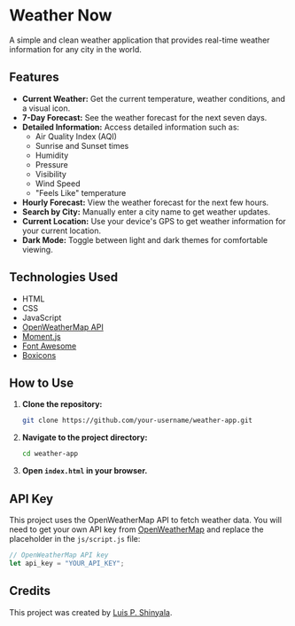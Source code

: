 # Weather Now

A simple and clean weather application that provides real-time weather information for any city in the world.

## Features

- **Current Weather:** Get the current temperature, weather conditions, and a visual icon.
- **7-Day Forecast:** See the weather forecast for the next seven days.
- **Detailed Information:** Access detailed information such as:
    - Air Quality Index (AQI)
    - Sunrise and Sunset times
    - Humidity
    - Pressure
    - Visibility
    - Wind Speed
    - "Feels Like" temperature
- **Hourly Forecast:** View the weather forecast for the next few hours.
- **Search by City:** Manually enter a city name to get weather updates.
- **Current Location:** Use your device's GPS to get weather information for your current location.
- **Dark Mode:** Toggle between light and dark themes for comfortable viewing.

## Technologies Used

- HTML
- CSS
- JavaScript
- [OpenWeatherMap API](https://openweathermap.org/api)
- [Moment.js](https://momentjs.com/)
- [Font Awesome](https://fontawesome.com/)
- [Boxicons](https://boxicons.com/)

## How to Use

1.  **Clone the repository:**
    ```bash
    git clone https://github.com/your-username/weather-app.git
    ```
2.  **Navigate to the project directory:**
    ```bash
    cd weather-app
    ```
3.  **Open `index.html` in your browser.**

## API Key

This project uses the OpenWeatherMap API to fetch weather data. You will need to get your own API key from [OpenWeatherMap](https://openweathermap.org/appid) and replace the placeholder in the `js/script.js` file:

```javascript
// OpenWeatherMap API key
let api_key = "YOUR_API_KEY";
```

## Credits

This project was created by [Luis P. Shinyala](https://github.com/ALLBLACKHIM).
